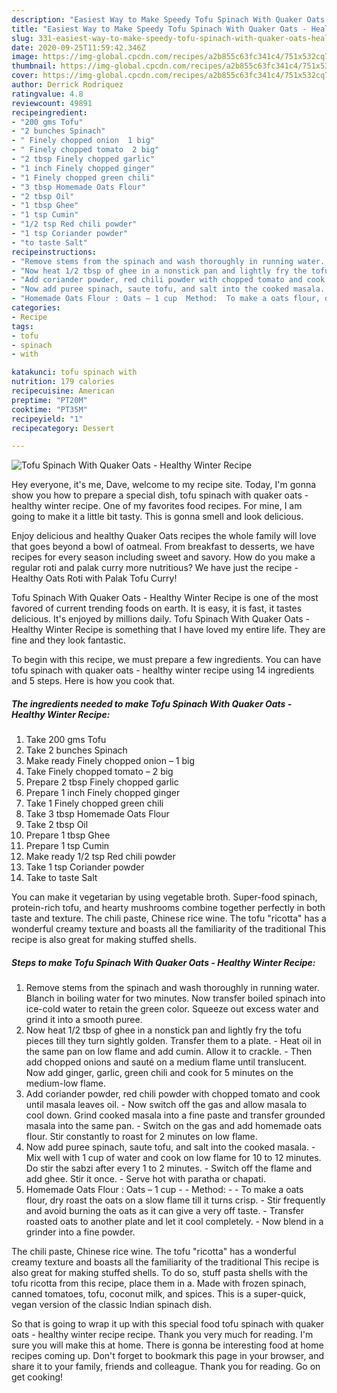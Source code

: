 ```yaml
---
description: "Easiest Way to Make Speedy Tofu Spinach With Quaker Oats - Healthy Winter Recipe"
title: "Easiest Way to Make Speedy Tofu Spinach With Quaker Oats - Healthy Winter Recipe"
slug: 331-easiest-way-to-make-speedy-tofu-spinach-with-quaker-oats-healthy-winter-recipe
date: 2020-09-25T11:59:42.346Z
image: https://img-global.cpcdn.com/recipes/a2b855c63fc341c4/751x532cq70/tofu-spinach-with-quaker-oats-healthy-winter-recipe-recipe-main-photo.jpg
thumbnail: https://img-global.cpcdn.com/recipes/a2b855c63fc341c4/751x532cq70/tofu-spinach-with-quaker-oats-healthy-winter-recipe-recipe-main-photo.jpg
cover: https://img-global.cpcdn.com/recipes/a2b855c63fc341c4/751x532cq70/tofu-spinach-with-quaker-oats-healthy-winter-recipe-recipe-main-photo.jpg
author: Derrick Rodriquez
ratingvalue: 4.8
reviewcount: 49891
recipeingredient:
- "200 gms Tofu"
- "2 bunches Spinach"
- " Finely chopped onion  1 big"
- " Finely chopped tomato  2 big"
- "2 tbsp Finely chopped garlic"
- "1 inch Finely chopped ginger"
- "1 Finely chopped green chili"
- "3 tbsp Homemade Oats Flour"
- "2 tbsp Oil"
- "1 tbsp Ghee"
- "1 tsp Cumin"
- "1/2 tsp Red chili powder"
- "1 tsp Coriander powder"
- "to taste Salt"
recipeinstructions:
- "Remove stems from the spinach and wash thoroughly in running water. Blanch in boiling water for two minutes. Now transfer boiled spinach into ice-cold water to retain the green color. Squeeze out excess water and grind it into a smooth puree."
- "Now heat 1/2 tbsp of ghee in a nonstick pan and lightly fry the tofu pieces till they turn sightly golden. Transfer them to a plate. Heat oil in the same pan on low flame and add cumin. Allow it to crackle. Then add chopped onions and sauté on a medium flame until translucent. Now add ginger, garlic, green chili and cook for 5 minutes on the medium-low flame."
- "Add coriander powder, red chili powder with chopped tomato and cook until masala leaves oil. Now switch off the gas and allow masala to cool down. Grind cooked masala into a fine paste and transfer grounded masala into the same pan. Switch on the gas and add homemade oats flour. Stir constantly to roast for 2 minutes on low flame."
- "Now add puree spinach, saute tofu, and salt into the cooked masala. Mix well with 1 cup of water and cook on low flame for 10 to 12 minutes. Do stir the sabzi after every 1 to 2 minutes. Switch off the flame and add ghee. Stir it once. Serve hot with paratha or chapati."
- "Homemade Oats Flour : Oats – 1 cup  Method:  To make a oats flour, dry roast the oats on a slow flame till it turns crisp. Stir frequently and avoid burning the oats as it can give a very off taste. Transfer roasted oats to another plate and let it cool completely. Now blend in a grinder into a fine powder."
categories:
- Recipe
tags:
- tofu
- spinach
- with

katakunci: tofu spinach with 
nutrition: 179 calories
recipecuisine: American
preptime: "PT20M"
cooktime: "PT35M"
recipeyield: "1"
recipecategory: Dessert

---
```



![Tofu Spinach With Quaker Oats - Healthy Winter Recipe](https://img-global.cpcdn.com/recipes/a2b855c63fc341c4/751x532cq70/tofu-spinach-with-quaker-oats-healthy-winter-recipe-recipe-main-photo.jpg)

Hey everyone, it's me, Dave, welcome to my recipe site. Today, I'm gonna show you how to prepare a special dish, tofu spinach with quaker oats - healthy winter recipe. One of my favorites food recipes. For mine, I am going to make it a little bit tasty. This is gonna smell and look delicious.

Enjoy delicious and healthy Quaker Oats recipes the whole family will love that goes beyond a bowl of oatmeal. From breakfast to desserts, we have recipes for every season including sweet and savory. How do you make a regular roti and palak curry more nutritious? We have just the recipe - Healthy Oats Roti with Palak Tofu Curry!

Tofu Spinach With Quaker Oats - Healthy Winter Recipe is one of the most favored of current trending foods on earth. It is easy, it is fast, it tastes delicious. It's enjoyed by millions daily. Tofu Spinach With Quaker Oats - Healthy Winter Recipe is something that I have loved my entire life. They are fine and they look fantastic.


To begin with this recipe, we must prepare a few ingredients. You can have tofu spinach with quaker oats - healthy winter recipe using 14 ingredients and 5 steps. Here is how you cook that.

<!--inarticleads1-->

##### The ingredients needed to make Tofu Spinach With Quaker Oats - Healthy Winter Recipe:

1. Take 200 gms Tofu
1. Take 2 bunches Spinach
1. Make ready  Finely chopped onion – 1 big
1. Take  Finely chopped tomato – 2 big
1. Prepare 2 tbsp Finely chopped garlic
1. Prepare 1 inch Finely chopped ginger
1. Take 1 Finely chopped green chili
1. Take 3 tbsp Homemade Oats Flour
1. Take 2 tbsp Oil
1. Prepare 1 tbsp Ghee
1. Prepare 1 tsp Cumin
1. Make ready 1/2 tsp Red chili powder
1. Take 1 tsp Coriander powder
1. Take to taste Salt


You can make it vegetarian by using vegetable broth. Super-food spinach, protein-rich tofu, and hearty mushrooms combine together perfectly in both taste and texture. The chili paste, Chinese rice wine. The tofu &#34;ricotta&#34; has a wonderful creamy texture and boasts all the familiarity of the traditional This recipe is also great for making stuffed shells. 

<!--inarticleads2-->

##### Steps to make Tofu Spinach With Quaker Oats - Healthy Winter Recipe:

1. Remove stems from the spinach and wash thoroughly in running water. Blanch in boiling water for two minutes. Now transfer boiled spinach into ice-cold water to retain the green color. Squeeze out excess water and grind it into a smooth puree.
1. Now heat 1/2 tbsp of ghee in a nonstick pan and lightly fry the tofu pieces till they turn sightly golden. Transfer them to a plate. - Heat oil in the same pan on low flame and add cumin. Allow it to crackle. - Then add chopped onions and sauté on a medium flame until translucent. Now add ginger, garlic, green chili and cook for 5 minutes on the medium-low flame.
1. Add coriander powder, red chili powder with chopped tomato and cook until masala leaves oil. - Now switch off the gas and allow masala to cool down. Grind cooked masala into a fine paste and transfer grounded masala into the same pan. - Switch on the gas and add homemade oats flour. Stir constantly to roast for 2 minutes on low flame.
1. Now add puree spinach, saute tofu, and salt into the cooked masala. - Mix well with 1 cup of water and cook on low flame for 10 to 12 minutes. Do stir the sabzi after every 1 to 2 minutes. - Switch off the flame and add ghee. Stir it once. - Serve hot with paratha or chapati.
1. Homemade Oats Flour : Oats – 1 cup -  - Method: -  - To make a oats flour, dry roast the oats on a slow flame till it turns crisp. - Stir frequently and avoid burning the oats as it can give a very off taste. - Transfer roasted oats to another plate and let it cool completely. - Now blend in a grinder into a fine powder.


The chili paste, Chinese rice wine. The tofu &#34;ricotta&#34; has a wonderful creamy texture and boasts all the familiarity of the traditional This recipe is also great for making stuffed shells. To do so, stuff pasta shells with the tofu ricotta from this recipe, place them in a. Made with frozen spinach, canned tomatoes, tofu, coconut milk, and spices. This is a super-quick, vegan version of the classic Indian spinach dish. 

So that is going to wrap it up with this special food tofu spinach with quaker oats - healthy winter recipe recipe. Thank you very much for reading. I'm sure you will make this at home. There is gonna be interesting food at home recipes coming up. Don't forget to bookmark this page in your browser, and share it to your family, friends and colleague. Thank you for reading. Go on get cooking!
